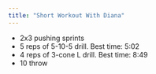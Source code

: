 ```yaml
---
title: "Short Workout With Diana"
---
```


- 2x3 pushing sprints
- 5 reps of 5-10-5 drill. Best time: 5:02
- 4 reps of 3-cone L drill. Best time: 8:49
- 10 throw
